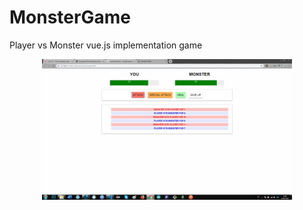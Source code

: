 # MonsterGame
Player vs Monster vue.js implementation game
<div align="center">
    <img src="/images/screenshot.jpg" width="400px"</img> 
</div>

